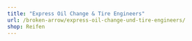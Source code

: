 ```yaml
---
title: "Express Oil Change & Tire Engineers"
url: /broken-arrow/express-oil-change-und-tire-engineers/
shop: Reifen
---
```

